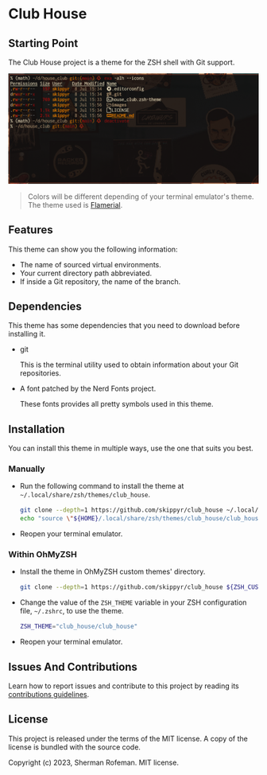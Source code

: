 # Club House

## Starting Point

The Club House project is a theme for the ZSH shell with Git support.

![](images/preview.png)

> Colors will be different depending of your terminal emulator's theme. The
> theme used is [Flamerial](https://github.com/skippyr/flamerial).

## Features

This theme can show you the following information:

-   The name of sourced virtual environments.
-   Your current directory path abbreviated.
-   If inside a Git repository, the name of the branch.

## Dependencies

This theme has some dependencies that you need to download before installing it.

-   git

    This is the terminal utility used to obtain information about your Git
    repositories.

-   A font patched by the Nerd Fonts project.

    These fonts provides all pretty symbols used in this theme.

## Installation

You can install this theme in multiple ways, use the one that suits you best.

### Manually

-   Run the following command to install the theme at
    `~/.local/share/zsh/themes/club_house`.

    ```bash
    git clone --depth=1 https://github.com/skippyr/club_house ~/.local/share/zsh/themes/club_house &&
    echo "source \"${HOME}/.local/share/zsh/themes/club_house/club_house.zsh-theme\"" >> ~/.zshrc
    ```

-   Reopen your terminal emulator.

### Within OhMyZSH

-   Install the theme in OhMyZSH custom themes' directory.

    ```bash
    git clone --depth=1 https://github.com/skippyr/club_house ${ZSH_CUSTOM:-${HOME}/.oh-my-zsh/custom}/themes/club_house
    ```

-   Change the value of the `ZSH_THEME` variable in your ZSH configuration file,
    `~/.zshrc`, to use the theme.

    ```bash
    ZSH_THEME="club_house/club_house"
    ```

-   Reopen your terminal emulator.

## Issues And Contributions

Learn how to report issues and contribute to this project by reading its
[contributions guidelines](https://skippyr.github.io/materials/pages/contributions_guidelines.html).

## License

This project is released under the terms of the MIT license. A copy of the
license is bundled with the source code.

Copyright (c) 2023, Sherman Rofeman. MIT license.
